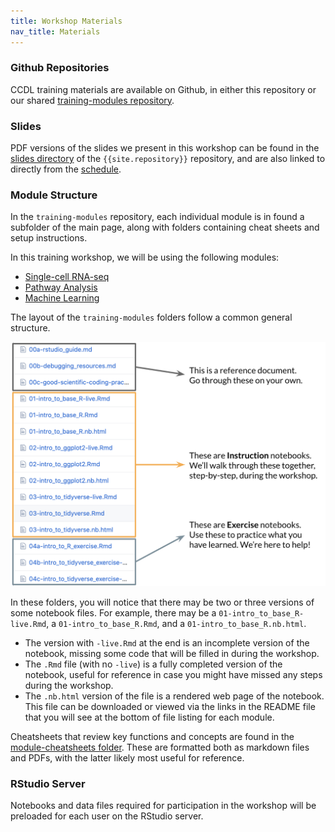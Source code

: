 ```yaml
---
title: Workshop Materials
nav_title: Materials
---
```


### Github Repositories

CCDL training materials are available on Github, in either this repository or our shared [training-modules repository](https://github.com/AlexsLemonade/training-modules).

### Slides

PDF versions of the slides we present in this workshop can be found in the [slides directory]({{site.repository_url}}/tree/master/slides) of the `{{site.repository}}` repository, and are also linked to directly from the [schedule](SCHEDULE.md).

### Module Structure

In the `training-modules` repository, each individual module is in found a subfolder of the main page, along with folders containing cheat sheets and setup instructions.

In this training workshop, we will be using the following modules:

<!--List the specific modules you will be using and use permalinks to a specific release-->

- [Single-cell RNA-seq](https://github.com/AlexsLemonade/training-modules/tree/{{site.release_tag}}/scRNA-seq)
- [Pathway Analysis](https://github.com/AlexsLemonade/training-modules/tree/{{site.release_tag}}/pathway-analysis)
- [Machine Learning](https://github.com/AlexsLemonade/training-modules/tree/{{site.release_tag}}/machine-learning)


The layout of the `training-modules` folders follow a common general structure.

<img src="https://github.com/AlexsLemonade/training-modules/raw/{{site.release_tag}}/module_structure_detail.png" alt="Module Structure" width="600">

In these folders, you will notice that there may be two or three versions of some notebook files.
For example, there may be a `01-intro_to_base_R-live.Rmd`, a `01-intro_to_base_R.Rmd`, and a `01-intro_to_base_R.nb.html`.
- The version with `-live.Rmd` at the end is an incomplete version of the notebook, missing some code that will be filled in during the workshop.
- The `.Rmd` file (with no `-live`) is a fully completed version of the notebook, useful for reference in case you might have missed any steps during the workshop.
- The `.nb.html` version of the file is a rendered web page of the notebook.
This file can be downloaded or viewed via the links in the README file that you will see at the bottom of file listing for each module.

Cheatsheets that review key functions and concepts are found in the [module-cheatsheets folder](https://github.com/AlexsLemonade/training-modules/tree/{{site.release_tag}}/module-cheatsheets).
These are formatted both as markdown files and PDFs, with the latter likely most useful for reference.

### RStudio Server

Notebooks and data files required for participation in the workshop will be preloaded for each user on the RStudio server.
